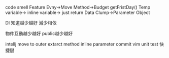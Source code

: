 code smell
Feature Evny->Move Method->Budget getFristDay()
Temp variable-> inline variable-> just return
Data Clump->Parameter Object

DI
知道越少越好 減少相依

物件互動越少越好 public越少越好

intellj 
move to outer
extarct method
inline parameter
commit
vim
unit test 快捷鍵
